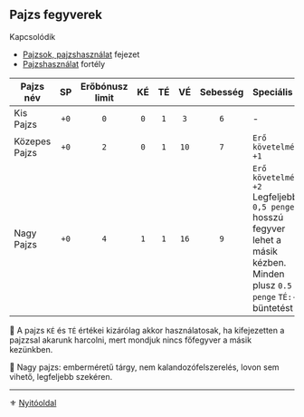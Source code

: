 ## Pajzs fegyverek

Kapcsolódik
- [Pajzsok, pajzshasználat](064_02_09_pajzsok_pajzshasznalat.md) fejezet
- [Pajzshasználat](fortelyok.harci/pajzshasznalat.md) fortély

<!-- tag: md_table_pajzs_start -->

| Pajzs név     |  SP  | Erőbónusz limit | KÉ  | TÉ  |  VÉ  | Sebesség | Speciális                                                                                                                          |
| ------------- | :--: | :-------------: | :-: | :-: | :--: | :------: | :--------------------------------------------------------------------------------------------------------------------------------- |
| Kis Pajzs     | `+0` |       `0`       | `0` | `1` | `3`  |   `6`    | -                                                                                                                                  |
| Közepes Pajzs | `+0` |       `2`       | `0` | `1` | `10` |   `7`    | `Erő követelmény: +1`                                                                                                              |
| Nagy Pajzs    | `+0` |       `4`       | `1` | `1` | `16` |   `9`    | `Erő követelmény: +2`<br>Legfeljebb `0,5 penge` hosszú fegyver lehet a másik kézben. Minden plusz `0.5 penge` `TÉ:-3` büntetést ad |

<!-- tag: md_table_pajzs_end -->

🔆 A pajzs `KÉ` és `TÉ` értékei kizárólag akkor használatosak, ha kifejezetten a pajzzsal akarunk harcolni, mert mondjuk nincs főfegyver a másik kezünkben.

🔆 Nagy pajzs: emberméretű tárgy, nem kalandozófelszerelés, lovon sem vihető, legfeljebb szekéren.

---

⚜️ [Nyitóoldal](start.md#6-harcrendszer-%EF%B8%8F)
